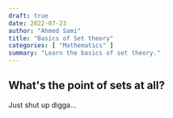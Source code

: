 ```yaml
---
draft: true
date: 2022-07-23
author: "Ahmed Sami"
title: "Basics of Set theory"
categories: [ "Mathematics" ]
summary: "Learn the basics of set theory."
---
```


## What's the point of sets at all?
Just shut up digga...
